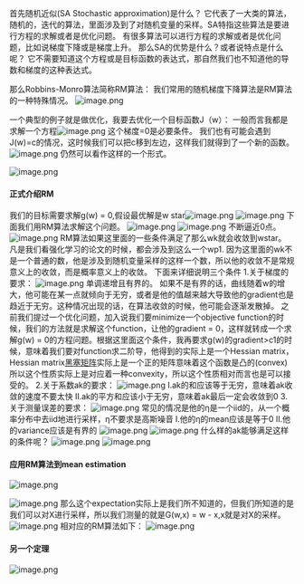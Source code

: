 
首先随机近似(SA Stochastic approximation)是什么？
它代表了一大类的算法，随机的，迭代的算法，里面涉及到了对随机变量的采样。SA特指这些算法是要进行方程的求解或者是优化问题。
有很多算法可以进行方程的求解或者是优化问题，比如说梯度下降或是梯度上升。
那么SA的优势是什么？或者说特点是什么呢？
它不需要知道这个方程或是目标函数的表达式，那自然我们也不知道他的导数和梯度的这种表达式。

那么Robbins-Monro算法简称RM算法：
我们常用的随机梯度下降算法是RM算法的一种特殊情况。
![image.png](https://cdn.jsdelivr.net/gh/Bluestone-work/image/image/20241007181711.png)

一个典型的例子就是做优化，我要去优化一个目标函数J（w）：
一般而言我都是求解一个方程![image.png](https://cdn.jsdelivr.net/gh/Bluestone-work/image/image/20241007181831.png)
这个梯度=0是必要条件。
我们也有可能会遇到J(w)=c的情况，这时候我们可以把c移到左边，这样我们就得到了一个新的函数。
![image.png](https://cdn.jsdelivr.net/gh/Bluestone-work/image/image/20241007181943.png)
仍然可以看作这样的一个形式。

![image.png](https://cdn.jsdelivr.net/gh/Bluestone-work/image/image/20241007182202.png)

#### 正式介绍RM
我们的目标需要求解g(w) = 0,假设最优解是w star![image.png](https://cdn.jsdelivr.net/gh/Bluestone-work/image/image/20241007182505.png)
![image.png](https://cdn.jsdelivr.net/gh/Bluestone-work/image/image/20241007182627.png)
下面我们用RM算法求解这个问题。
![image.png](https://cdn.jsdelivr.net/gh/Bluestone-work/image/image/20241007182635.png)
![image.png](https://cdn.jsdelivr.net/gh/Bluestone-work/image/image/20241007182945.png)
不断逼近0点。
![image.png](https://cdn.jsdelivr.net/gh/Bluestone-work/image/image/20241007183159.png)
RM算法如果这里面的一些条件满足了那么wk就会收敛到wstar。
凡是我们看强化学习的论文的时候，都会涉及到这么一个wp1.
因为这里面的wk不是一个普通的数，他是涉及到随机变量采样的这样一个数，所以他的收敛不是常规意义上的收敛，而是概率意义上的收敛。
下面来详细说明三个条件
1.关于梯度的要求：
![image.png](https://cdn.jsdelivr.net/gh/Bluestone-work/image/image/20241007183655.png)
单调递增且有界的。
如果不是有界的话，曲线随着w的增大，他可能在某一点就倾向于无穷，或者是他的值越来越大导致他的gradient也是趋近于无穷。这种情况出现的话，在算法收敛的时候，他可能会逐渐发散掉。
之前我们提过一个优化问题，加入说我们要minimize一个objective function的时候，我们的方法就是求解这个function，让他的gradient = 0，这样就转成一个求解g(w) = 0的方程问题。根据这里面这个条件，我再要求g(w)的gradient>c1的时候，意味着我们要对function求二阶导，他得到的实际上是一个Hessian matrix，Hessian matrix[黑塞矩阵](https://blog.csdn.net/qq_34886403/article/details/83589108)实际上是一个正的矩阵意味着这个函数是凸的(convex)所以这个性质实际上是对应着一种convexity，所以这个性质相对而言也是可以接受的。
2.关于系数ak的要求：
![image.png](https://cdn.jsdelivr.net/gh/Bluestone-work/image/image/20241007185313.png)
Ⅰ.ak的和应该等于无穷，意味着ak收敛的速度不要太快
Ⅱ.ak的平方和应该小于无穷，意味着ak最后一定会收敛到0
3.关于测量误差的要求：
![image.png](https://cdn.jsdelivr.net/gh/Bluestone-work/image/image/20241007185617.png)
常见的情况是他的η是一个iid的，从一个概率分布中去iid地进行采样，η不要求是高斯噪音
Ⅰ.他的η的mean应该是等于0
Ⅱ.他的variance应该是有界的
![image.png](https://cdn.jsdelivr.net/gh/Bluestone-work/image/image/20241007185747.png)
![image.png](https://cdn.jsdelivr.net/gh/Bluestone-work/image/image/20241007185932.png)
什么样的ak能够满足这样的条件呢？
![image.png](https://cdn.jsdelivr.net/gh/Bluestone-work/image/image/20241007190018.png)
![image.png](https://cdn.jsdelivr.net/gh/Bluestone-work/image/image/20241007190148.png)


#### 应用RM算法到mean estimation
![image.png](https://cdn.jsdelivr.net/gh/Bluestone-work/image/image/20241007190237.png)

![image.png](https://cdn.jsdelivr.net/gh/Bluestone-work/image/image/20241007190355.png)
那么这个expectation实际上是我们所不知道的，但我们所知道的是我们可以对X进行采样，所以我们测量的就是G(w,x) = w - x,x就是对X的采样。
![image.png](https://cdn.jsdelivr.net/gh/Bluestone-work/image/image/20241007190530.png)
相对应的RM算法如下：
![image.png](https://cdn.jsdelivr.net/gh/Bluestone-work/image/image/20241007190612.png)

#### 另一个定理
![image.png](https://cdn.jsdelivr.net/gh/Bluestone-work/image/image/20241007190722.png)

